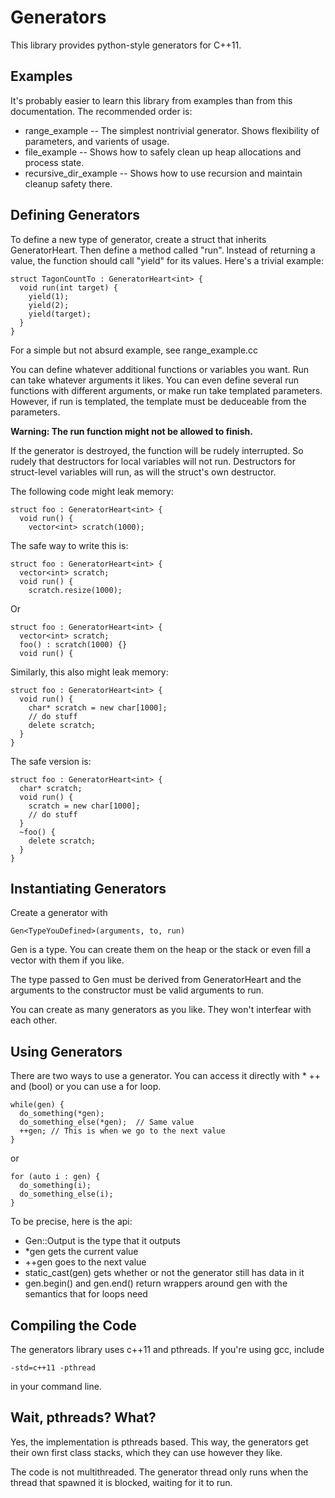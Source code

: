 Generators
==========

This library provides python-style generators for C++11.

Examples
--------

It's probably easier to learn this library from examples than from this documentation.  The recommended order is:

* range_example -- The simplest nontrivial generator.  Shows flexibility of parameters, and varients of usage.
* file_example -- Shows how to safely clean up heap allocations and process state.
* recursive_dir_example -- Shows how to use recursion and maintain cleanup safety there.

Defining Generators
-------------------

To define a new type of generator, create a struct that inherits GeneratorHeart<OutputType>.  Then define a method called "run".  Instead of returning a value, the function should call "yield" for its values.  Here's a trivial example:

    struct TagonCountTo : GeneratorHeart<int> {
      void run(int target) {
        yield(1);
        yield(2);
        yield(target);
      }
    }

For a simple but not absurd example, see range_example.cc

You can define whatever additional functions or variables you want.  Run can take whatever arguments it likes.  You can even define several run functions with different arguments, or make run take templated parameters.  However, if run is templated, the template must be deduceable from the parameters.

**Warning: The run function might not be allowed to finish.**

If the generator is destroyed, the function will be rudely interrupted.  So rudely that destructors for local variables will not run.  Destructors for struct-level variables will run, as will the struct's own destructor.

The following code might leak memory:

    struct foo : GeneratorHeart<int> {
      void run() {
        vector<int> scratch(1000);

The safe way to write this is:

    struct foo : GeneratorHeart<int> {
      vector<int> scratch;
      void run() {
        scratch.resize(1000);

Or

    struct foo : GeneratorHeart<int> {
      vector<int> scratch;
      foo() : scratch(1000) {}
      void run() {

Similarly, this also might leak memory:

    struct foo : GeneratorHeart<int> {
      void run() {
        char* scratch = new char[1000];
        // do stuff
        delete scratch;
      }
    }

The safe version is:

    struct foo : GeneratorHeart<int> {
      char* scratch;
      void run() {
        scratch = new char[1000];
        // do stuff
      }
      ~foo() {
        delete scratch;
      }
    }

Instantiating Generators
------------------------

Create a generator with

    Gen<TypeYouDefined>(arguments, to, run)

Gen is a type.  You can create them on the heap or the stack or even fill a vector with them if you like.

The type passed to Gen must be derived from GeneratorHeart and the arguments to the constructor must be valid arguments to run.

You can create as many generators as you like.  They won't interfear with each other.

Using Generators
----------------

There are two ways to use a generator.  You can access it directly with * ++ and (bool) or you can use a for loop.

    while(gen) {
      do_something(*gen);
      do_something_else(*gen);  // Same value
      ++gen; // This is when we go to the next value
    }

or

    for (auto i : gen) {
      do_something(i);
      do_something_else(i);
    }

To be precise, here is the api:

* Gen<Foo>::Output is the type that it outputs
* *gen gets the current value
* ++gen goes to the next value
* static_cast<bool>(gen) gets whether or not the generator still has data in it
* gen.begin() and gen.end() return wrappers around gen with the semantics that for loops need

Compiling the Code
------------------

The generators library uses c++11 and pthreads.  If you're using gcc, include

    -std=c++11 -pthread

in your command line.

Wait, pthreads?  What?
----------------------

Yes, the implementation is pthreads based.  This way, the generators get their own first class stacks, which they can use however they like.

The code is not multithreaded.  The generator thread only runs when the thread that spawned it is blocked, waiting for it to run.